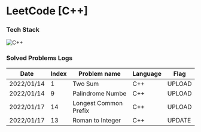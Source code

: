 # LeetCode [C++]



### Tech Stack
![C++](https://img.shields.io/badge/C++-3766AB?style=flat-square&logo=c%2B%2B&logoColor=white) &nbsp;


### Solved Problems Logs

| Date       | Index | Problem name |  Language |Flag  |
| ----- | ------------ | ---------- |  ---------- |----  |
|  2022/01/14  |  1  |  Two Sum  |  C++  |UPLOAD  |
|  2022/01/14  |  9  |  Palindrome Numbe |  C++  |  UPLOAD  |
|  2022/01/17  |  14  |  Longest Common Prefix |  C++  |  UPLOAD  |
|  2022/01/17  |  13  |  Roman to Integer |  C++  |  UPDATE  |
